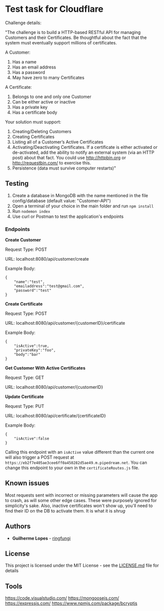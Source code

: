 # Test task for Cloudflare

Challenge details:

"The challenge is to build a HTTP-based RESTful API for managing Customers and their Certificates. Be thoughtful about the fact that the system must eventually support millions of certificates.

A Customer:
1. Has a name
2. Has an email address
3. Has a password
4. May have zero to many Certificates

A Certificate:
1. Belongs to one and only one Customer
2. Can be either active or inactive
3. Has a private key
4. Has a certificate body

Your solution must support:
1. Creating/Deleting Customers
2. Creating Certificates
3. Listing all of a Customer’s Active Certificates
4. Activating/Deactivating Certificates. If a certificate is either activated or de-activated, add the ability to notify an external system (via an HTTP post) about that fact. You could use http://httpbin.org or http://requestbin.com/ to exercise this.
5. Persistence (data must survive computer restarts)"

## Testing

1. Create a database in MongoDB with the name mentioned in the file config/database (default value: "Customer-API")
2. Open a terminal of your choice in the main folder and run `npm install`
3. Run `nodemon index`
4. Use curl or Postman to test the application's endpoints

### Endpoints

**Create Customer**

Request Type: POST 

URL: localhost:8080/api/customer/create

Example Body:
```
{
 	"name":"test",
 	"emailaddress":"test@gmail.com",
 	"password":"test"
}
```

**Create Certificate**

Request Type: POST 

URL: localhost:8080/api/customer/{customerID}/certificate

Example Body:
```
{
	"isActive":true,
	"privateKey":"foo",
	"body":"bar"
}
```

**Get Customer With Active Certificates**

Request Type: GET

URL: localhost:8080/api/customer/{customerID}

**Update Certificate**

Request Type: PUT

URL: localhost:8080/api/certificate/{certificateID}

Example Body:
```
{
	"isActive":false
}
```
Calling this endpoint with an `isActive` value different than the current one will also trigger a POST request at `https://eb2f7e405ae3cee6ff0a450282d5ae49.m.pipedream.net`. You can change this endpoint to your own in the `certificateRoutes.js` file.

## Known issues

Most requests sent with incorrect or missing parameters will cause the app to crash, as will some other edge cases. These were purposely ignored for simplicity's sake. Also, inactive certificates won't show up, you'll need to find their ID on the DB to activate them. It is what it is *shrug*

## Authors

* **Guilherme Lopes** - [ringfungi](https://github.com/ringfungi)

## License

This project is licensed under the MIT License - see the [LICENSE.md](LICENSE.md) file for details

## Tools

https://code.visualstudio.com/
https://mongoosejs.com/
https://expressjs.com/
https://www.npmjs.com/package/bcryptjs
